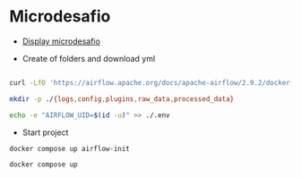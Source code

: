 # Microdesafio 
- [Display microdesafio](https://docs.google.com/presentation/d/1MeuLN6zSmRT1SL5nD9Uv-bsqVx9WcGynHhhgO5_8WBI/preview#slide=id.g1ea1e8f090f_0_0)

- Create of folders and download yml
```bash

curl -LfO 'https://airflow.apache.org/docs/apache-airflow/2.9.2/docker-compose.yaml'

mkdir -p ./{logs,config,plugins,raw_data,processed_data}

echo -e "AIRFLOW_UID=$(id -u)" >> ./.env

```

- Start project
```bash
docker compose up airflow-init
```
```bash
docker compose up
```

